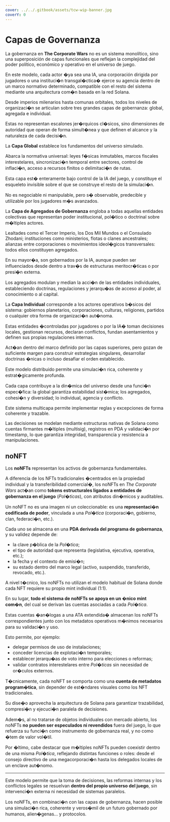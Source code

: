 ```yaml
---
cover: ../../.gitbook/assets/tcw-wip-banner.jpg
coverY: 0
---
```


# Capas de Governanza

La gobernanza en **The Corporate Wars** no es un sistema monolítico, sino una superposición de capas funcionales que reflejan la complejidad del poder político, económico y operativo en el universo de juego.

En este modelo, cada actor �ya sea una IA, una corporación dirigida por jugadores o una instituci�n transgal�ctica� ejerce su agencia dentro de un marco normativo determinado, compatible con el resto del sistema mediante una arquitectura com�n basada en la red Solana.

Desde imperios milenarios hasta comunas orbitales, todos los niveles de organizaci�n se articulan sobre tres grandes capas de gobernanza: global, agregada e individual.

Estas no representan escalones jer�rquicos cl�sicos, sino dimensiones de autoridad que operan de forma simult�nea y que definen el alcance y la naturaleza de cada decisi�n.

La **Capa Global** establece los fundamentos del universo simulado.

Abarca la normativa universal: leyes f�sicas inmutables, marcos fiscales interestelares, sincronizaci�n temporal entre sectores, control de inflaci�n, acceso a recursos finitos o delimitaci�n de rutas.

Esta capa est� enteramente bajo control de la IA del juego, y constituye el esqueleto invisible sobre el que se construye el resto de la simulaci�n.

No es negociable ni manipulable, pero s� observable, predecible y utilizable por los jugadores m�s avanzados.

La **Capa de Agregados de Gobernanza** engloba a todas aquellas entidades colectivas que representan poder institucional, pol�tico o doctrinal sobre m�ltiples actores.

Lealtades como el Tercer Imperio, los Dos Mil Mundos o el Consulado Zhodani; instituciones como ministerios, flotas o clanes ancestrales; alianzas entre corporaciones o movimientos ideol�gicos transversales: todos ellos constituyen agregados.

En su mayor�a, son gobernados por la IA, aunque pueden ser influenciados desde dentro a trav�s de estructuras meritocr�ticas o por presi�n externa.

Los agregados modulan y median la acci�n de las entidades individuales, estableciendo doctrinas, regulaciones y jerarqu�as de acceso al poder, al conocimiento o al capital.

La **Capa Individual** corresponde a los actores operativos b�sicos del sistema: gobiernos planetarios, corporaciones, culturas, religiones, partidos o cualquier otra forma de organizaci�n aut�noma.

Estas entidades �controladas por jugadores o por la IA� toman decisiones locales, gestionan recursos, declaran conflictos, fundan asentamientos y definen sus propias regulaciones internas.

Act�an dentro del marco definido por las capas superiores, pero gozan de suficiente margen para construir estrategias singulares, desarrollar doctrinas �nicas o incluso desafiar el orden establecido.

Este modelo distribuido permite una simulaci�n rica, coherente y estrat�gicamente profunda.

Cada capa contribuye a la din�mica del universo desde una funci�n espec�fica: la global garantiza estabilidad sist�mica; los agregados, cohesi�n y diversidad; lo individual, agencia y conflicto.

Este sistema multicapa permite implementar reglas y excepciones de forma coherente y trazable.

Las decisiones se modelan mediante estructuras nativas de Solana como cuentas firmantes m�ltiples (multisig), registros en PDA y validaci�n por timestamp, lo que garantiza integridad, transparencia y resistencia a manipulaciones.

## noNFT

Los **noNFTs** representan los activos de gobernanza fundamentales.

A diferencia de los NFTs tradicionales �centrados en la propiedad individual y la transferibilidad comercial�, los noNFTs en _The Corporate Wars_ act�an como **tokens estructurales ligados a entidades de gobernanza en el juego** (_Pol�ticas_), con atributos din�micos y auditables.

Un noNFT no es una imagen ni un coleccionable: es una **representaci�n codificada de poder**, vinculada a una _Pol�tica_ (corporaci�n, gobierno, clan, federaci�n, etc.).

Cada uno se almacena en una **PDA derivada del programa de gobernanza**, y su validez depende de:

* la clave p�blica de la _Pol�tica_;
* el tipo de autoridad que representa (legislativa, ejecutiva, operativa, etc.);
* la fecha y el contexto de emisi�n;
* su estado dentro del marco legal (activo, suspendido, transferido, revocado, etc.).

A nivel t�cnico, los noNFTs no utilizan el modelo habitual de Solana donde cada NFT requiere su propio mint individual (1:1).

En su lugar, **todo el sistema de noNFTs se apoya en un �nico mint com�n**, del cual se derivan las cuentas asociadas a cada _Pol�tica_.

Estas cuentas �an�logas a una ATA extendida� almacenan los noNFTs correspondientes junto con los metadatos operativos m�nimos necesarios para su validaci�n y uso.

Esto permite, por ejemplo:

* delegar permisos de uso de instalaciones;
* conceder licencias de explotaci�n temporales;
* establecer jerarqu�as de voto interno para elecciones o reformas;
* validar contratos interestelares entre _Pol�ticas_ sin necesidad de or�culos externos.

T�cnicamente, cada noNFT se comporta como una **cuenta de metadatos program�tica**, sin depender de est�ndares visuales como los NFT tradicionales.

Su dise�o aprovecha la arquitectura de Solana para garantizar trazabilidad, compresi�n y ejecuci�n paralela de decisiones.

Adem�s, al no tratarse de objetos individuales con mercado abierto, los noNFTs **no pueden ser especulados ni revendidos** fuera del juego, lo que refuerza su funci�n como instrumento de gobernanza real, y no como �tem de valor vol�til.

Por �ltimo, cabe destacar que m�ltiples noNFTs pueden coexistir dentro de una misma _Pol�tica_, reflejando distintas funciones o roles: desde el consejo directivo de una megacorporaci�n hasta los delegados locales de un enclave aut�nomo.

***

Este modelo permite que la toma de decisiones, las reformas internas y los conflictos legales se resuelvan **dentro del propio universo del juego**, sin intervenci�n externa ni necesidad de sistemas paralelos.

Los noNFTs, en combinaci�n con las capas de gobernanza, hacen posible una simulaci�n rica, coherente y veros�mil de un futuro gobernado por humanos, alien�genas... y protocolos.
